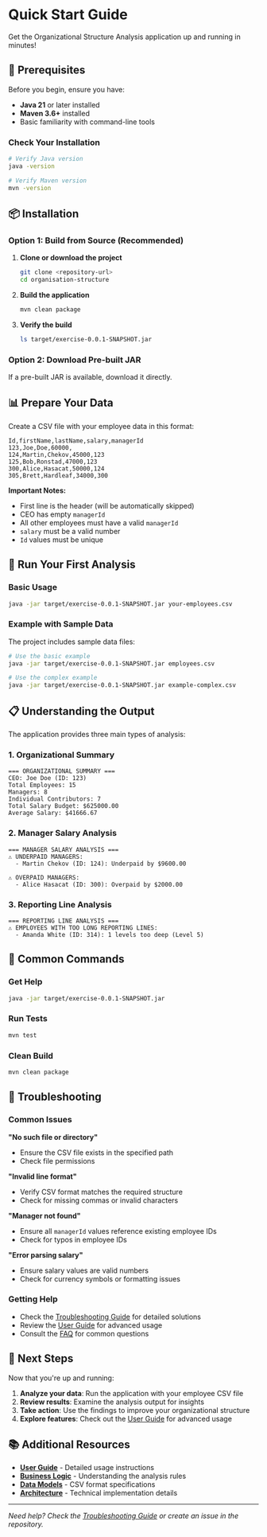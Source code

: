 # Quick Start Guide

Get the Organizational Structure Analysis application up and running in minutes!

## 🚀 Prerequisites

Before you begin, ensure you have:
- **Java 21** or later installed
- **Maven 3.6+** installed
- Basic familiarity with command-line tools

### Check Your Installation

```bash
# Verify Java version
java -version

# Verify Maven version
mvn -version
```

## 📦 Installation

### Option 1: Build from Source (Recommended)

1. **Clone or download the project**
   ```bash
   git clone <repository-url>
   cd organisation-structure
   ```

2. **Build the application**
   ```bash
   mvn clean package
   ```

3. **Verify the build**
   ```bash
   ls target/exercise-0.0.1-SNAPSHOT.jar
   ```

### Option 2: Download Pre-built JAR

If a pre-built JAR is available, download it directly.

## 📊 Prepare Your Data

Create a CSV file with your employee data in this format:

```csv
Id,firstName,lastName,salary,managerId
123,Joe,Doe,60000,
124,Martin,Chekov,45000,123
125,Bob,Ronstad,47000,123
300,Alice,Hasacat,50000,124
305,Brett,Hardleaf,34000,300
```

**Important Notes:**
- First line is the header (will be automatically skipped)
- CEO has empty `managerId`
- All other employees must have a valid `managerId`
- `salary` must be a valid number
- `Id` values must be unique

## 🎯 Run Your First Analysis

### Basic Usage

```bash
java -jar target/exercise-0.0.1-SNAPSHOT.jar your-employees.csv
```

### Example with Sample Data

The project includes sample data files:

```bash
# Use the basic example
java -jar target/exercise-0.0.1-SNAPSHOT.jar employees.csv

# Use the complex example
java -jar target/exercise-0.0.1-SNAPSHOT.jar example-complex.csv
```

## 📋 Understanding the Output

The application provides three main types of analysis:

### 1. Organizational Summary
```
=== ORGANIZATIONAL SUMMARY ===
CEO: Joe Doe (ID: 123)
Total Employees: 15
Managers: 8
Individual Contributors: 7
Total Salary Budget: $625000.00
Average Salary: $41666.67
```

### 2. Manager Salary Analysis
```
=== MANAGER SALARY ANALYSIS ===
⚠ UNDERPAID MANAGERS:
  - Martin Chekov (ID: 124): Underpaid by $9600.00

⚠ OVERPAID MANAGERS:
  - Alice Hasacat (ID: 300): Overpaid by $2000.00
```

### 3. Reporting Line Analysis
```
=== REPORTING LINE ANALYSIS ===
⚠ EMPLOYEES WITH TOO LONG REPORTING LINES:
  - Amanda White (ID: 314): 1 levels too deep (Level 5)
```

## 🔧 Common Commands

### Get Help
```bash
java -jar target/exercise-0.0.1-SNAPSHOT.jar
```

### Run Tests
```bash
mvn test
```

### Clean Build
```bash
mvn clean package
```

## 🚨 Troubleshooting

### Common Issues

**"No such file or directory"**
- Ensure the CSV file exists in the specified path
- Check file permissions

**"Invalid line format"**
- Verify CSV format matches the required structure
- Check for missing commas or invalid characters

**"Manager not found"**
- Ensure all `managerId` values reference existing employee IDs
- Check for typos in employee IDs

**"Error parsing salary"**
- Ensure salary values are valid numbers
- Check for currency symbols or formatting issues

### Getting Help

- Check the [Troubleshooting Guide](troubleshooting.md) for detailed solutions
- Review the [User Guide](user-guide.md) for advanced usage
- Consult the [FAQ](faq.md) for common questions

## 🎉 Next Steps

Now that you're up and running:

1. **Analyze your data**: Run the application with your employee CSV file
2. **Review results**: Examine the analysis output for insights
3. **Take action**: Use the findings to improve your organizational structure
4. **Explore features**: Check out the [User Guide](user-guide.md) for advanced usage

## 📚 Additional Resources

- **[User Guide](user-guide.md)** - Detailed usage instructions
- **[Business Logic](business-logic.md)** - Understanding the analysis rules
- **[Data Models](data-models.md)** - CSV format specifications
- **[Architecture](architecture.md)** - Technical implementation details

---

*Need help? Check the [Troubleshooting Guide](troubleshooting.md) or create an issue in the repository.*
